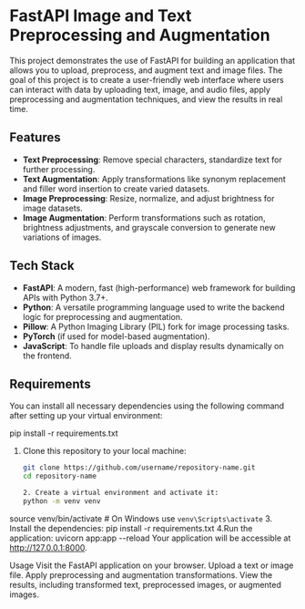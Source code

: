 # FastAPI Image and Text Preprocessing and Augmentation

This project demonstrates the use of FastAPI for building an application that allows you to upload, preprocess, and augment text and image files. The goal of this project is to create a user-friendly web interface where users can interact with data by uploading text, image, and audio files, apply preprocessing and augmentation techniques, and view the results in real time.

## Features
- **Text Preprocessing**: Remove special characters, standardize text for further processing.
- **Text Augmentation**: Apply transformations like synonym replacement and filler word insertion to create varied datasets.
- **Image Preprocessing**: Resize, normalize, and adjust brightness for image datasets.
- **Image Augmentation**: Perform transformations such as rotation, brightness adjustments, and grayscale conversion to generate new variations of images.

## Tech Stack
- **FastAPI**: A modern, fast (high-performance) web framework for building APIs with Python 3.7+.
- **Python**: A versatile programming language used to write the backend logic for preprocessing and augmentation.
- **Pillow**: A Python Imaging Library (PIL) fork for image processing tasks.
- **PyTorch** (if used for model-based augmentation).
- **JavaScript**: To handle file uploads and display results dynamically on the frontend.

## Requirements

You can install all necessary dependencies using the following command after setting up your virtual environment:

pip install -r requirements.txt  
1. Clone this repository to your local machine:

   ```bash
   git clone https://github.com/username/repository-name.git
   cd repository-name

   2. Create a virtual environment and activate it:
   python -m venv venv
source venv/bin/activate  # On Windows use `venv\Scripts\activate`
3. Install the dependencies:
pip install -r requirements.txt
4.Run the application:
uvicorn app:app --reload
Your application will be accessible at http://127.0.0.1:8000.

Usage
Visit the FastAPI application on your browser.
Upload a text or image file.
Apply preprocessing and augmentation transformations.
View the results, including transformed text, preprocessed images, or augmented images.
